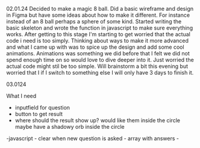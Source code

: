 02.01.24
Decided to make a magic 8 ball. Did a basic wireframe and design in Figma but have some ideas about how to make it different. For instance instead of an 8 ball perhaps a sphere of some kind. Started writing the basic skeleton and wrote the function in javascript to make sure everything works. After getting to this stage I'm starting to get worried that the actual code i need is too simply. Thinking about ways to make it more advanced and what I came up with was to spice up the design and add some cool animations. Animations was something we did before that I felt we did not spend enough time on so would love to dive deeper into it. Just worried the actual code might stil be too simple. Will brainstorm a bit this evening but worried that I if I switch to something else I will only have 3 days to finish it.

03.0124



What I need
- inputfield for question
- button to get result
- where should the result show up?
    would like them inside the circle
    maybe have a shadowy orb inside the circle

-javascript
    - clear when new question is asked
    - array with answers
    - 
